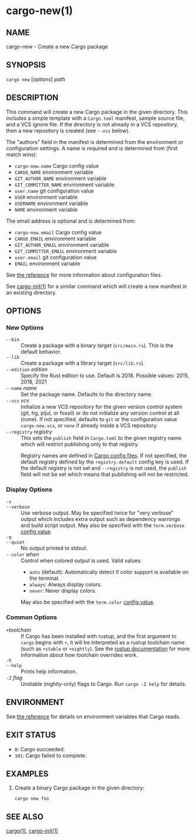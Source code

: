 # cargo-new(1)

## NAME

cargo-new - Create a new Cargo package

## SYNOPSIS

`cargo new` [_options_] _path_

## DESCRIPTION

This command will create a new Cargo package in the given directory. This
includes a simple template with a `Cargo.toml` manifest, sample source file,
and a VCS ignore file. If the directory is not already in a VCS repository,
then a new repository is created (see `--vcs` below).

The "authors" field in the manifest is determined from the environment or
configuration settings. A name is required and is determined from (first match
wins):

- `cargo-new.name` Cargo config value
- `CARGO_NAME` environment variable
- `GIT_AUTHOR_NAME` environment variable
- `GIT_COMMITTER_NAME` environment variable
- `user.name` git configuration value
- `USER` environment variable
- `USERNAME` environment variable
- `NAME` environment variable

The email address is optional and is determined from:

- `cargo-new.email` Cargo config value
- `CARGO_EMAIL` environment variable
- `GIT_AUTHOR_EMAIL` environment variable
- `GIT_COMMITTER_EMAIL` environment variable
- `user.email` git configuration value
- `EMAIL` environment variable

See [the reference](../reference/config.html) for more information about
configuration files.


See [cargo-init(1)](cargo-init.html) for a similar command which will create a new manifest
in an existing directory.

## OPTIONS

### New Options

<dl>

<dt class="option-term" id="option-cargo-new---bin"><a class="option-anchor" href="#option-cargo-new---bin"></a><code>--bin</code></dt>
<dd class="option-desc">Create a package with a binary target (<code>src/main.rs</code>).
This is the default behavior.</dd>


<dt class="option-term" id="option-cargo-new---lib"><a class="option-anchor" href="#option-cargo-new---lib"></a><code>--lib</code></dt>
<dd class="option-desc">Create a package with a library target (<code>src/lib.rs</code>).</dd>


<dt class="option-term" id="option-cargo-new---edition"><a class="option-anchor" href="#option-cargo-new---edition"></a><code>--edition</code> <em>edition</em></dt>
<dd class="option-desc">Specify the Rust edition to use. Default is 2018.
Possible values: 2015, 2018, 2021</dd>


<dt class="option-term" id="option-cargo-new---name"><a class="option-anchor" href="#option-cargo-new---name"></a><code>--name</code> <em>name</em></dt>
<dd class="option-desc">Set the package name. Defaults to the directory name.</dd>


<dt class="option-term" id="option-cargo-new---vcs"><a class="option-anchor" href="#option-cargo-new---vcs"></a><code>--vcs</code> <em>vcs</em></dt>
<dd class="option-desc">Initialize a new VCS repository for the given version control system (git,
hg, pijul, or fossil) or do not initialize any version control at all
(none). If not specified, defaults to <code>git</code> or the configuration value
<code>cargo-new.vcs</code>, or <code>none</code> if already inside a VCS repository.</dd>


<dt class="option-term" id="option-cargo-new---registry"><a class="option-anchor" href="#option-cargo-new---registry"></a><code>--registry</code> <em>registry</em></dt>
<dd class="option-desc">This sets the <code>publish</code> field in <code>Cargo.toml</code> to the given registry name
which will restrict publishing only to that registry.</p>
<p>Registry names are defined in <a href="../reference/config.html">Cargo config files</a>.
If not specified, the default registry defined by the <code>registry.default</code>
config key is used. If the default registry is not set and <code>--registry</code> is not
used, the <code>publish</code> field will not be set which means that publishing will not
be restricted.</dd>


</dl>


### Display Options

<dl>
<dt class="option-term" id="option-cargo-new--v"><a class="option-anchor" href="#option-cargo-new--v"></a><code>-v</code></dt>
<dt class="option-term" id="option-cargo-new---verbose"><a class="option-anchor" href="#option-cargo-new---verbose"></a><code>--verbose</code></dt>
<dd class="option-desc">Use verbose output. May be specified twice for &quot;very verbose&quot; output which
includes extra output such as dependency warnings and build script output.
May also be specified with the <code>term.verbose</code>
<a href="../reference/config.html">config value</a>.</dd>


<dt class="option-term" id="option-cargo-new--q"><a class="option-anchor" href="#option-cargo-new--q"></a><code>-q</code></dt>
<dt class="option-term" id="option-cargo-new---quiet"><a class="option-anchor" href="#option-cargo-new---quiet"></a><code>--quiet</code></dt>
<dd class="option-desc">No output printed to stdout.</dd>


<dt class="option-term" id="option-cargo-new---color"><a class="option-anchor" href="#option-cargo-new---color"></a><code>--color</code> <em>when</em></dt>
<dd class="option-desc">Control when colored output is used. Valid values:</p>
<ul>
<li><code>auto</code> (default): Automatically detect if color support is available on the
terminal.</li>
<li><code>always</code>: Always display colors.</li>
<li><code>never</code>: Never display colors.</li>
</ul>
<p>May also be specified with the <code>term.color</code>
<a href="../reference/config.html">config value</a>.</dd>


</dl>

### Common Options

<dl>

<dt class="option-term" id="option-cargo-new-+toolchain"><a class="option-anchor" href="#option-cargo-new-+toolchain"></a><code>+</code><em>toolchain</em></dt>
<dd class="option-desc">If Cargo has been installed with rustup, and the first argument to <code>cargo</code>
begins with <code>+</code>, it will be interpreted as a rustup toolchain name (such
as <code>+stable</code> or <code>+nightly</code>).
See the <a href="https://rust-lang.github.io/rustup/overrides.html">rustup documentation</a>
for more information about how toolchain overrides work.</dd>


<dt class="option-term" id="option-cargo-new--h"><a class="option-anchor" href="#option-cargo-new--h"></a><code>-h</code></dt>
<dt class="option-term" id="option-cargo-new---help"><a class="option-anchor" href="#option-cargo-new---help"></a><code>--help</code></dt>
<dd class="option-desc">Prints help information.</dd>


<dt class="option-term" id="option-cargo-new--Z"><a class="option-anchor" href="#option-cargo-new--Z"></a><code>-Z</code> <em>flag</em></dt>
<dd class="option-desc">Unstable (nightly-only) flags to Cargo. Run <code>cargo -Z help</code> for details.</dd>


</dl>


## ENVIRONMENT

See [the reference](../reference/environment-variables.html) for
details on environment variables that Cargo reads.


## EXIT STATUS

* `0`: Cargo succeeded.
* `101`: Cargo failed to complete.


## EXAMPLES

1. Create a binary Cargo package in the given directory:

       cargo new foo

## SEE ALSO
[cargo(1)](cargo.html), [cargo-init(1)](cargo-init.html)
